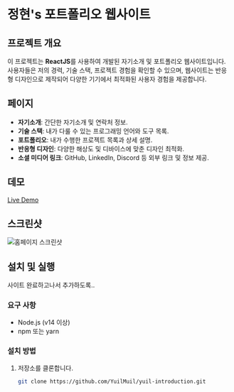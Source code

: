 # 정현's 포트폴리오 웹사이트

## 프로젝트 개요

이 프로젝트는 **ReactJS**를 사용하여 개발된 자기소개 및 포트폴리오 웹사이트입니다. 사용자들은 저의 경력, 기술 스택, 프로젝트 경험을 확인할 수 있으며, 웹사이트는 반응형 디자인으로 제작되어 다양한 기기에서 최적화된 사용자 경험을 제공합니다.

## 페이지

- **자기소개**: 간단한 자기소개 및 연락처 정보.
- **기술 스택**: 내가 다룰 수 있는 프로그래밍 언어와 도구 목록.
- **포트폴리오**: 내가 수행한 프로젝트 목록과 상세 설명.
- **반응형 디자인**: 다양한 해상도 및 디바이스에 맞춘 디자인 최적화.
- **소셜 미디어 링크**: GitHub, LinkedIn, Discord 등 외부 링크 및 정보 제공.

## 데모

[Live Demo](https://yuilmuil.github.io)

## 스크린샷

![홈페이지 스크린샷](./screenshots/homepage.png)

## 설치 및 실행

사이트 완료하고나서 추가하도록..

### 요구 사항

- Node.js (v14 이상)
- npm 또는 yarn

### 설치 방법

1. 저장소를 클론합니다.

   ```bash
   git clone https://github.com/YuilMuil/yuil-introduction.git
